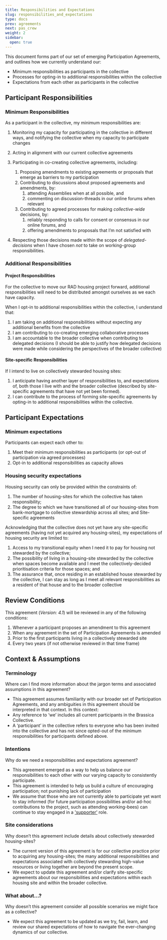 ```yaml
---
title: Responsibilities and Expectations
slug: responsibilities_and_expectations
type: docs
prev: agreements
next: pas_crew
weight: 2
sidebar:
  open: true
---
```


This document forms part of our set of emerging Participation Agreements, and outlines how we currently understand our:
* Minimum responsibilities as participants in the collective
* Processes for opting-in to additional responsibilities within the collective
* Expectations from each other as participants in the collective

## Participant Responsibilities
### Minimum Responsibilities
As a participant in the collective, my minimum responsibilities are:
1. Monitoring my capacity for participating in the collective in different ways, and notifying the collective when my capacity to participate changes
2. Acting in alignment with our current collective agreements
3. Participating in co-creating collective agreements, including:
    1. Proposing amendments to existing agreements or proposals that emerge as barriers to my participation
    3. Contributing to discussions about proposed agreements and amendments, by:
        1. attending Assemblies when at all possible, and
        2. commenting on discussion-threads in our online forums when relevant
    3. Contributing to agreed processes for making *collective-wide* decisions, by:
        1. reliably responding to calls for consent or consensus in our online forums, and
        2. offering amendments to proposals that I’m not satisfied with

4. Respecting those decisions made within the scope of *delegated-decisions* when I have chosen *not* to take on working-group responsibilities.

### Additional Responsibilities

#### Project Responsibilities
For the collective to move our RAD housing project forward, additional responsibilities will need to be distributed amongst ourselves as we each have capacity.

When I opt-in to additional responsibilities within the collective, I understand that:
1. I am taking on additional responsibilities without expecting any additional benefits from the collective
2. I am contributing to co-creating emerging collaborative processes
3. I am accountable to the broader collective when contributing to delegated decisions (I should be able to justify how delegated decisions were made while considering the perspectives of the broader collective)

#### Site-specific Responsibilities
If I intend to live on collectively stewarded housing sites:
1. I anticipate having another layer of responsibilities to, and expectations of, both those I live with and the broader collective (described by site-specific agreements that have not yet been formed).
2. I can contribute to the process of forming site-specific agreements by opting-in to additional responsibilities within the collective.


## Participant Expectations

### Minimum expectations
Participants can expect each other to:
1. Meet their minimum responsibilities as participants (or opt-out of participation via agreed processes)
2. Opt-in to additional responsibilities as capacity allows

### Housing security expectations
Housing security can only be provided within the constraints of:
1. The number of housing-sites for which the collective has taken responsibility;
2. The degree to which we have transitioned all of our housing-sites from bank-mortgage to collective stewardship across all sites; and
Site-specific agreements

Acknowledging that the collective does not yet have any site-specific agreements (having not yet acquired any housing-sites), my expectations of housing security are limited to:
1. Access to my transitional equity when I need it to pay for housing not stewarded by the collective;
2. The possibility of living in a housing-site stewarded by the collective when spaces become available and I meet the collectively-decided prioritisation criteria for those spaces; and
3. The assurance that, once residing in an established house stewarded by the collective, I can stay as long as I meet all relevant responsibilities as a resident of that house and to the broader collective

## Review Conditions
This agreement (*Version: 4.1*) will be reviewed in any of the following conditions:
1. Whenever a participant proposes an amendment to this agreement
2. When any agreement in the set of Participation Agreements is amended
3. Prior to the first participants living in a collectively stewarded site
4. Every two years (if not otherwise reviewed in that time frame)

## Context & Assumptions

### Terminology
Where can I find more information about the jargon terms and associated assumptions in this agreement?
* This agreement assumes familiarity with our broader set of Participation Agreements, and any ambiguities in this agreement should be interpreted in that context. In this context:
* Any reference to ‘we’ includes all current participants in the Brassica Collective.
* A ‘participant’ in the collective refers to everyone who has been invited into the collective and has not since opted-out of the minimum responsibilities for participants defined above.

### Intentions
Why do we need a responsibilities and expectations agreement?
* This agreement emerged as a way to help us balance our responsibilities to each other with our varying capacity to consistently participate.
* This agreement is intended to help us build a culture of encouraging participation; not punishing lack of participation
* We assume that those who are not currently able to participate yet want to stay informed (for future participation possibilities and/or ad-hoc contributions to the project, such as attending working-bees) can continue to stay engaged in a ['supporter'](supporters/) role.

### Site considerations
Why doesn’t this agreement include details about collectively stewarded housing-sites?
* The current version of this agreement is for our collective practice prior to acquiring any housing-sites; the many additional responsibilities and expectations associated with collectively stewarding high-value resources or living together are beyond the present scope.
* We expect to update this agreement and/or clarify site-specific agreements about our responsibilities and expectations within each housing site and within the broader collective.

### What about...?
Why doesn’t this agreement consider all possible scenarios we might face as a collective?
* We expect this agreement to be updated as we try, fail, learn, and review our shared expectations of how to navigate the ever-changing dynamics of our collective.
